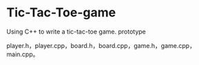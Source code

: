 # Tic-Tac-Toe-game
Using C++ to write a tic-tac-toe game. prototype

player.h，player.cpp，board.h，board.cpp，game.h，game.cpp，main.cpp。
